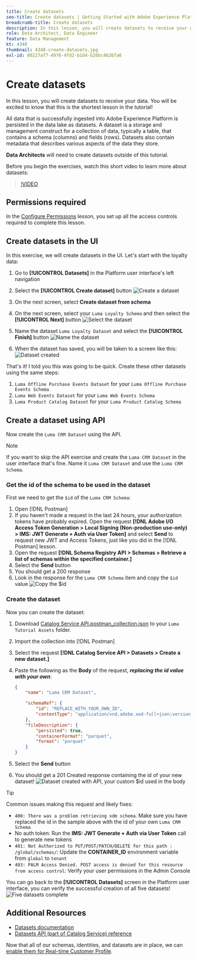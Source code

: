 ```yaml
---
title: Create datasets
seo-title: Create datasets | Getting Started with Adobe Experience Platform for Data Architects and Data Engineers
breadcrumb-title: Create datasets
description: In this lesson, you will create datasets to receive your data.
role: Data Architect, Data Engineer
feature: Data Management
kt: 4348
thumbnail: 4348-create-datasets.jpg
exl-id: 80227af7-4976-4fd2-b1d4-b26bc4626fa0
---
```

# Create datasets

<!--15min-->

In this lesson, you will create datasets to receive your data. You will be excited to know that this is the shortest lesson in the tutorial!

All data that is successfully ingested into Adobe Experience Platform is persisted in the data lake as datasets. A dataset is a storage and management construct for a collection of data, typically a table, that contains a schema (columns) and fields (rows). Datasets also contain metadata that describes various aspects of the data they store.

**Data Architects** will need to create datasets outside of this tutorial.

Before you begin the exercises, watch this short video to learn more about datasets:
>[!VIDEO](https://video.tv.adobe.com/v/27269?quality=12&learn=on)

## Permissions required

In the [Configure Permissions](configure-permissions.md) lesson, you set up all the access controls required to complete this lesson.

<!--
* Permission items **[!UICONTROL Data Management]** > **[!UICONTROL View Datasets]** and **[!UICONTROL Manage Datasets]**
* Permission item **[!UICONTROL Sandboxes]** > `Luma Tutorial`
* User-role access to the `Luma Tutorial Platform` product profile
* Developer-role access to the `Luma Tutorial Platform` product profile (for API)
-->

## Create datasets in the UI

In this exercise, we will create datasets in the UI. Let's start with the loyalty data:

1. Go to **[!UICONTROL Datasets]** in the Platform user interface's left navigation
1. Select the **[!UICONTROL Create dataset]** button
    ![Create a dataset](assets/datasets-createDataset.png)

1. On the next screen, select **Create dataset from schema** 
1. On the next screen, select your `Luma Loyalty Schema` and then select the **[!UICONTROL Next]** button
    ![Select the dataset](assets/datasets-selectSchema.png)

1. Name the dataset `Luma Loyalty Dataset` and select the **[!UICONTROL Finish]** button
    ![Name the dataset](assets/datasets-nameDataset.png)
1. When the dataset has saved, you will be taken to a screen like this:
    ![Dataset created](assets/datasets-created.png)

That's it! I told you this was going to be quick. Create these other datasets using the same steps:

1. `Luma Offline Purchase Events Dataset` for your `Luma Offline Purchase Events Schema`
1. `Luma Web Events Dataset` for your `Luma Web Events Schema`
1. `Luma Product Catalog Dataset` for your `Luma Product Catalog Schema`


## Create a dataset using API

Now create the `Luma CRM Dataset` using the API. 

>[!NOTE]
>
>If you want to skip the API exercise and create the `Luma CRM Dataset` in the user interface that's fine. Name it `Luma CRM Dataset` and use the `Luma CRM Schema`.

### Get the id of the schema to be used in the dataset

First we need to get the `$id` of the `Luma CRM Schema`:

1. Open [!DNL Postman]
1. If you haven't made a request in the last 24 hours, your authorization tokens have probably expired. Open the request **[!DNL Adobe I/O Access Token Generation > Local Signing (Non-production use-only) > IMS: JWT Generate + Auth via User Token]** and select **Send** to request new JWT and Access Tokens, just like you did in the [!DNL Postman] lesson.
1. Open the request **[!DNL Schema Registry API > Schemas > Retrieve a list of schemas within the specified container.]**
1. Select the **Send** button
1. You should get a 200 response
1. Look in the response for the `Luma CRM Schema` item and copy the `$id` value
 ![Copy the $id](assets/dataset-crm-getSchemaId.png) 

### Create the dataset

Now you can create the dataset:

1. Download [Catalog Service API.postman_collection.json](https://raw.githubusercontent.com/adobe/experience-platform-postman-samples/master/apis/experience-platform/Catalog%20Service%20API.postman_collection.json) to your `Luma Tutorial Assets` folder.
1. Import the collection into [!DNL Postman]
1. Select the request **[!DNL Catalog Service API > Datasets > Create a new dataset.]**
1. Paste the following as the **Body** of the request, ***replacing the id value with your own***:

    ```json
    {
        "name": "Luma CRM Dataset",

        "schemaRef": {
            "id": "REPLACE_WITH_YOUR_OWN_ID",
            "contentType": "application/vnd.adobe.xed-full+json;version=1"
        },
        "fileDescription": {
            "persisted": true,
            "containerFormat": "parquet",
            "format": "parquet"
        }
    }
    ```

1. Select the **Send** button
1. You should get a 201 Created response containing the id of your new dataset!
    ![Dataset created with API, your custom $id used in the body](assets/datasets-crm-created.png) 
   
>[!TIP]
>
> Common issues making this request and likely fixes:
>
> * `400: There was a problem retrieving xdm schema`. Make sure you have replaced the id in the sample above with the id of your own `Luma CRM Schema`
> * No auth token: Run the **IMS: JWT Generate + Auth via User Token** call to generate new tokens
> * `401: Not Authorized to PUT/POST/PATCH/DELETE for this path : /global/schemas/`: Update the **CONTAINER_ID** environment variable from `global` to `tenant`
> * `403: PALM Access Denied. POST access is denied for this resource from access control`: Verify your user permissions in the Admin Console


You can go back to the **[!UICONTROL Datasets]** screen in the Platform user interface, you can verify the successful creation of all five datasets!
![Five datasets complete](assets/datasets-allComplete.png) 


## Additional Resources

* [Datasets documentation](https://experienceleague.adobe.com/docs/experience-platform/catalog/datasets/overview.html)
* [Datasets API (part of Catalog Service) reference](https://www.adobe.io/experience-platform-apis/references/catalog/#tag/Datasets)

Now that all of our schemas, identities, and datasets are in place, we can [enable them for Real-time Customer Profile](enable-profiles.md).
